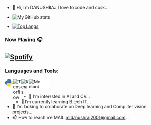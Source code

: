 - 👋 Hi, I’m DANUSHRAJ,I love to code and cook...
- ![My GitHub stats](https://github-readme-stats.vercel.app/api?username=DANUSHRAJ&show_icons=true&theme=synthwave)

- [![Top Langs](https://github-readme-stats.vercel.app/api/top-langs/?username=DANUSHRAJ&layout=compact)](https://github.com/DANUSHRAJ/github-readme-stats)

### Now Playing 🎧

[![Spotify](https://github-readme-remake.vercel.app/api/spotify)](https://open.spotify.com/user/31csjrelntmtqaaicl33joppg7qa)
<br/>
---
### Languages and Tools:

<a href="https://www.python.org" target="_blank"> <img align="left" alt="Python" width="26px" src="https://github.com/Aakarsh-B/trying-repos/blob/master/python-5.svg?raw=true"/> </a>
<a href="https://www.tensorflow.org/" target="_blank"> <img align="left" alt="Tensorflow" width="26px" src="https://avatars.githubusercontent.com/u/15658638?s=200&v=4"/> </a>
<a href="https://www.keras.org/" target="_blank"> <img align="left" alt="Keras" width="26px" src="https://media-exp1.licdn.com/dms/image/C560BAQG2-bElRVrSqw/company-logo_200_200/0/1547450366259?e=1636588800&v=beta&t=_p_fI7WxkiSKCE5h3GTfihqRIbk0xaLv62mdTglnUdQ"/> </a>
<a href="https://www.mediapipe.org/" target="_blank"> <img align="left" alt="Mediapipe" width="40px" height="30px" src="https://google.github.io/mediapipe/images/mediapipe_small.png"/> </a>
<img align="left" alt="GitHub" width="26px" src="https://github.com/Aakarsh-B/trying-repos/blob/master/github.svg" />
<br />
<br />

- 👀 I’m interested in AI and CV...
- 🌱 I’m currently learning B.tech IT...
- 💞️ I’m looking to collaborate on Deep learning and Computer vision projects...
- 📫 How to reach me MAIL:mldanushraj2001@gmail.com...



<!---
DANUSHRAJ/DANUSHRAJ is a ✨ special ✨ repository because its `README.md` (this file) appears on your GitHub profile.
You can click the Preview link to take a look at your changes.
--->
